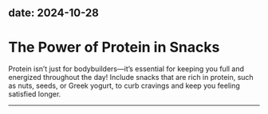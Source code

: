 date: 2024-10-28
---

# The Power of Protein in Snacks  
Protein isn’t just for bodybuilders—it’s essential for keeping you full and energized throughout the day! Include snacks that are rich in protein, such as nuts, seeds, or Greek yogurt, to curb cravings and keep you feeling satisfied longer.

---
